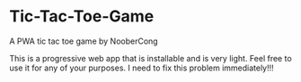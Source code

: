 # Tic-Tac-Toe-Game
A PWA tic tac toe game by NooberCong

This is a progressive web app that is installable and is very light.
Feel free to use it for any of your purposes.
I need to fix this problem immediately!!!